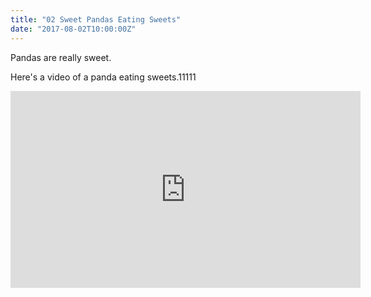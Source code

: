 ```yaml
---
title: "02 Sweet Pandas Eating Sweets"
date: "2017-08-02T10:00:00Z"
---
```


Pandas are really sweet.

Here's a video of a panda eating sweets.11111

<iframe width="560" height="315" src="https://www.youtube.com/embed/4n0xNbfJLR8" frameborder="0" allowfullscreen></iframe>
